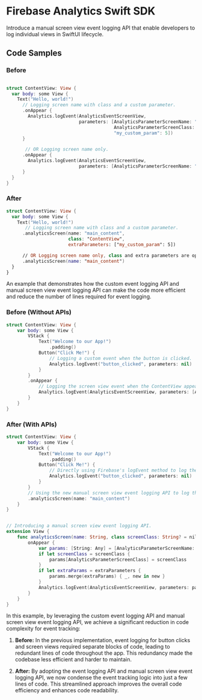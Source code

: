 # Firebase Analytics Swift SDK

Introduce a manual screen view event logging API that enable developers to log individual views in SwiftUI lifecycle.

## Code Samples

### Before
```swift

struct ContentView: View {
  var body: some View {
    Text("Hello, world!")
      // Logging screen name with class and a custom parameter.
      .onAppear {
        Analytics.logEvent(AnalyticsEventScreenView,
                           parameters: [AnalyticsParameterScreenName: "main_content",
                                        AnalyticsParameterScreenClass: "ContentView",
                                        "my_custom_param": 5])
      }

       // OR Logging screen name only.
      .onAppear {
        Analytics.logEvent(AnalyticsEventScreenView,
                           parameters: [AnalyticsParameterScreenName: "main_content"])
      }
  }
}

```

### After
```swift
struct ContentView: View {
  var body: some View {
    Text("Hello, world!")
       // Logging screen name with class and a custom parameter.
      .analyticsScreen(name: "main_content",
                       class: "ContentView",
                       extraParameters: ["my_custom_param": 5])

      // OR Logging screen name only, class and extra parameters are optional.
      .analyticsScreen(name: "main_content")
  }
}
```
An example that demonstrates how the custom event logging API and manual screen view event logging API can make the code more efficient and reduce the number of lines required for event logging.

### Before (Without APIs)

```swift
struct ContentView: View {
    var body: some View {
        VStack {
            Text("Welcome to our App!")
                .padding()
            Button("Click Me!") {
                // Logging a custom event when the button is clicked.
                Analytics.logEvent("button_clicked", parameters: nil)
            }
        }
        .onAppear {
            // Logging the screen view event when the ContentView appears.
            Analytics.logEvent(AnalyticsEventScreenView, parameters: [AnalyticsParameterScreenName: "main_content"])
        }
    }
}
```

### After (With APIs)

```swift
struct ContentView: View {
    var body: some View {
        VStack {
            Text("Welcome to our App!")
                .padding()
            Button("Click Me!") {
                // Directly using Firebase's logEvent method to log the button click.
                Analytics.logEvent("button_clicked", parameters: nil)
            }
        }
        // Using the new manual screen view event logging API to log the screen view.
        .analyticsScreen(name: "main_content")
    }
}


// Introducing a manual screen view event logging API.
extension View {
    func analyticsScreen(name: String, class screenClass: String? = nil, extraParameters: [String: Any]? = nil) -> some View {
        onAppear {
            var params: [String: Any] = [AnalyticsParameterScreenName: name]
            if let screenClass = screenClass {
                params[AnalyticsParameterScreenClass] = screenClass
            }
            if let extraParams = extraParameters {
                params.merge(extraParams) { _, new in new }
            }
            Analytics.logEvent(AnalyticsEventScreenView, parameters: params)
        }
    }
}
```

In this example, by leveraging the custom event logging API and manual screen view event logging API, we achieve a significant reduction in code complexity for event tracking:

1. **Before:** In the previous implementation, event logging for button clicks and screen views required separate blocks of code, leading to redundant lines of code throughout the app. This redundancy made the codebase less efficient and harder to maintain.

2. **After:** By adopting the event logging API and manual screen view event logging API, we now condense the event tracking logic into just a few lines of code. This streamlined approach improves the overall code efficiency and enhances code readability.
